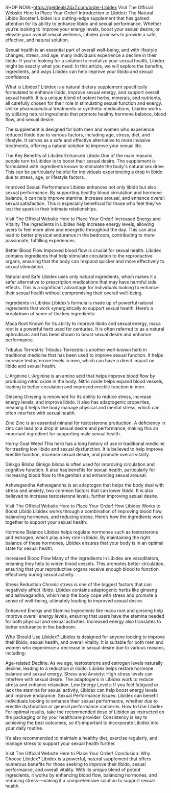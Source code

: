 SHOP NOW:-https://getdeals24x7.com/order-Libidex
Visit The Official Website Here to Place Your Order!
Introduction to Libidex: The Natural Libido Booster
Libidex is a cutting-edge supplement that has gained attention for its ability to enhance libido and sexual performance. Whether you’re looking to improve your energy levels, boost your sexual desire, or elevate your overall sexual wellness, Libidex promises to provide a safe, effective, and natural solution.

Sexual health is an essential part of overall well-being, and with lifestyle changes, stress, and age, many individuals experience a decline in their libido. If you’re looking for a solution to revitalize your sexual health, Libidex might be exactly what you need. In this article, we will explore the benefits, ingredients, and ways Libidex can help improve your libido and sexual confidence.

What is Libidex?
Libidex is a natural dietary supplement specifically formulated to enhance libido, improve sexual energy, and support overall sexual health. It is a unique blend of potent herbs, minerals, and nutrients, all carefully chosen for their role in stimulating sexual function and energy. Unlike pharmaceutical treatments or synthetic medications, Libidex works by utilizing natural ingredients that promote healthy hormone balance, blood flow, and sexual desire.

The supplement is designed for both men and women who experience reduced libido due to various factors, including age, stress, diet, and lifestyle. It serves as a safe and effective alternative to more invasive treatments, offering a natural solution to improve your sexual life.

The Key Benefits of Libidex
Enhanced Libido
One of the main reasons people turn to Libidex is to boost their sexual desire. The supplement is formulated with ingredients known to stimulate the body's natural sex drive. This can be particularly helpful for individuals experiencing a drop in libido due to stress, age, or lifestyle factors.

Improved Sexual Performance
Libidex enhances not only libido but also sexual performance. By supporting healthy blood circulation and hormone balance, it can help improve stamina, increase arousal, and enhance overall sexual satisfaction. This is especially beneficial for those who feel they’ve lost the spark in their intimate relationships.

Visit The Official Website Here to Place Your Order!
Increased Energy and Vitality
The ingredients in Libidex help increase energy levels, allowing users to feel more alive and energetic throughout the day. This can also lead to better physical endurance in the bedroom, contributing to more passionate, fulfilling experiences.

Better Blood Flow
Improved blood flow is crucial for sexual health. Libidex contains ingredients that help stimulate circulation to the reproductive organs, ensuring that the body can respond quicker and more effectively to sexual stimulation.

Natural and Safe
Libidex uses only natural ingredients, which makes it a safer alternative to prescription medications that may have harmful side effects. This is a significant advantage for individuals looking to enhance their sexual health without compromising their overall well-being.

Ingredients in Libidex
Libidex’s formula is made up of powerful natural ingredients that work synergistically to support sexual health. Here’s a breakdown of some of the key ingredients:

Maca Root
Known for its ability to improve libido and sexual energy, maca root is a powerful herb used for centuries. It is often referred to as a natural aphrodisiac and has been shown to boost sexual desire and enhance performance.

Tribulus Terrestris
Tribulus Terrestris is another well-known herb in traditional medicine that has been used to improve sexual function. It helps increase testosterone levels in men, which can have a direct impact on libido and sexual health.

L-Arginine
L-Arginine is an amino acid that helps improve blood flow by producing nitric oxide in the body. Nitric oxide helps expand blood vessels, leading to better circulation and improved erectile function in men.

Ginseng
Ginseng is renowned for its ability to reduce stress, increase energy levels, and improve libido. It also has adaptogenic properties, meaning it helps the body manage physical and mental stress, which can often interfere with sexual health.

Zinc
Zinc is an essential mineral for testosterone production. A deficiency in zinc can lead to a drop in sexual desire and performance, making this an important ingredient for supporting male sexual health.

Horny Goat Weed
This herb has a long history of use in traditional medicine for treating low libido and sexual dysfunction. It is believed to help improve erectile function, increase sexual desire, and promote overall vitality.

Ginkgo Biloba
Ginkgo biloba is often used for improving circulation and cognitive function. It also has benefits for sexual health, particularly for increasing blood flow to the genitals and enhancing sexual arousal.

Ashwagandha
Ashwagandha is an adaptogen that helps the body deal with stress and anxiety, two common factors that can lower libido. It is also believed to increase testosterone levels, further improving sexual desire.

Visit The Official Website Here to Place Your Order!
How Libidex Works to Boost Libido
Libidex works through a combination of improving blood flow, balancing hormones, and reducing stress. Here’s how the ingredients work together to support your sexual health:

Hormone Balance
Libidex helps regulate hormones such as testosterone and estrogen, which play a key role in libido. By maintaining the right balance of these hormones, Libidex ensures that your body is in an optimal state for sexual health.

Increased Blood Flow
Many of the ingredients in Libidex are vasodilators, meaning they help to widen blood vessels. This promotes better circulation, ensuring that your reproductive organs receive enough blood to function effectively during sexual activity.

Stress Reduction
Chronic stress is one of the biggest factors that can negatively affect libido. Libidex contains adaptogenic herbs like ginseng and ashwagandha, which help the body cope with stress and promote a sense of well-being, ultimately leading to improved sexual desire.

Enhanced Energy and Stamina
Ingredients like maca root and ginseng help improve overall energy levels, ensuring that users have the stamina needed for both physical and sexual activities. Increased energy also translates to better endurance in the bedroom.

Who Should Use Libidex?
Libidex is designed for anyone looking to improve their libido, sexual health, and overall vitality. It is suitable for both men and women who experience a decrease in sexual desire due to various reasons, including:

Age-related Decline: As we age, testosterone and estrogen levels naturally decline, leading to a reduction in libido. Libidex helps restore hormone balance and sexual energy.
Stress and Anxiety: High stress levels can interfere with sexual desire. The adaptogens in Libidex work to reduce stress and enhance relaxation.
Low Energy Levels: If you feel fatigued or lack the stamina for sexual activity, Libidex can help boost energy levels and improve endurance.
Sexual Performance Issues: Libidex can benefit individuals looking to enhance their sexual performance, whether due to erectile dysfunction or general performance concerns.
How to Use Libidex
For optimal results, take the recommended dose of Libidex as instructed on the packaging or by your healthcare provider. Consistency is key to achieving the best outcomes, so it’s important to incorporate Libidex into your daily routine.

It’s also recommended to maintain a healthy diet, exercise regularly, and manage stress to support your sexual health further.

Visit The Official Website Here to Place Your Order!
Conclusion: Why Choose Libidex?
Libidex is a powerful, natural supplement that offers numerous benefits for those seeking to improve their libido, sexual performance, and overall vitality. With its unique blend of potent ingredients, it works by enhancing blood flow, balancing hormones, and reducing stress—making it a comprehensive solution to support sexual health.
